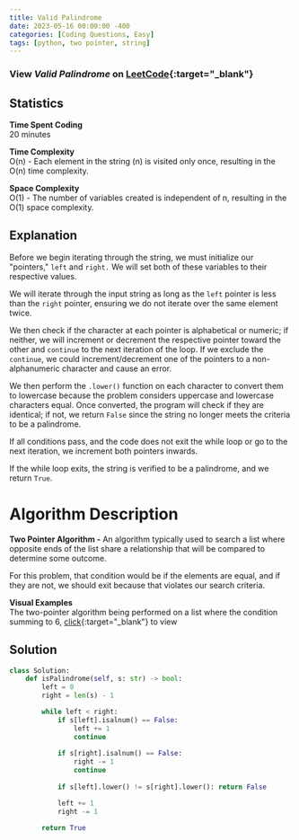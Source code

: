 ```yaml
---
title: Valid Palindrome
date: 2023-05-16 00:00:00 -400
categories: [Coding Questions, Easy]
tags: [python, two pointer, string]
---
```



### View *Valid Palindrome* on [LeetCode](https://leetcode.com/problems/valid-palindrome/){:target="_blank"}

## Statistics  

**Time Spent Coding**  
20 minutes

**Time Complexity**  
O(n) - Each element in the string (n) is visited only once, resulting in the O(n) time complexity.

**Space Complexity**  
O(1) - The number of variables created is independent of n, resulting in the O(1) space complexity.

## Explanation
Before we begin iterating through the string, we must initialize our "pointers," `left` and `right.` We will set both of these variables to their respective values.

We will iterate through the input string as long as the `left` pointer is less than the `right` pointer, ensuring we do not iterate over the same element twice.

We then check if the character at each pointer is alphabetical or numeric; if neither, we will increment or decrement the respective pointer toward the other and `continue` to the next iteration of the loop. If we exclude the `continue`, we could increment/decrement one of the pointers to a non-alphanumeric character and cause an error.

We then perform the `.lower()` function on each character to convert them to lowercase because the problem considers uppercase and lowercase characters equal. Once converted, the program will check if they are identical; if not, we return `False` since the string no longer meets the criteria to be a palindrome.

If all conditions pass, and the code does not exit the while loop or go to the next iteration, we increment both pointers inwards.

If the while loop exits, the string is verified to be a palindrome, and we return `True`.

# Algorithm Description

**Two Pointer Algorithm -** An algorithm typically used to search a list where opposite ends of the list share a relationship that will be compared to determine some outcome.

For this problem, that condition would be if the elements are equal, and if they are not, we should exit because that violates our search criteria.

**Visual Examples**  
The two-pointer algorithm being performed on a list where the condition summing to 6, [click](https://usblog.teamblind.com/wp-content/uploads/2022/06/Two-Pointers-Coding-Interview-Problem.png){:target="_blank"} to view  

## Solution  

```python
class Solution:
    def isPalindrome(self, s: str) -> bool:
        left = 0
        right = len(s) - 1

        while left < right:
            if s[left].isalnum() == False: 
                left += 1 
                continue
                
            if s[right].isalnum() == False: 
                right -= 1
                continue
                
            if s[left].lower() != s[right].lower(): return False

            left += 1
            right -= 1

        return True
```